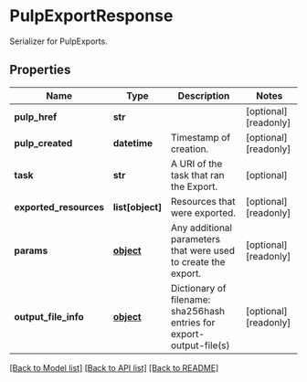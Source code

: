 # PulpExportResponse

Serializer for PulpExports.
## Properties
Name | Type | Description | Notes
------------ | ------------- | ------------- | -------------
**pulp_href** | **str** |  | [optional] [readonly] 
**pulp_created** | **datetime** | Timestamp of creation. | [optional] [readonly] 
**task** | **str** | A URI of the task that ran the Export. | [optional] 
**exported_resources** | **list[object]** | Resources that were exported. | [optional] [readonly] 
**params** | [**object**](.md) | Any additional parameters that were used to create the export. | [optional] [readonly] 
**output_file_info** | [**object**](.md) | Dictionary of filename: sha256hash entries for export-output-file(s) | [optional] [readonly] 

[[Back to Model list]](../README.md#documentation-for-models) [[Back to API list]](../README.md#documentation-for-api-endpoints) [[Back to README]](../README.md)


